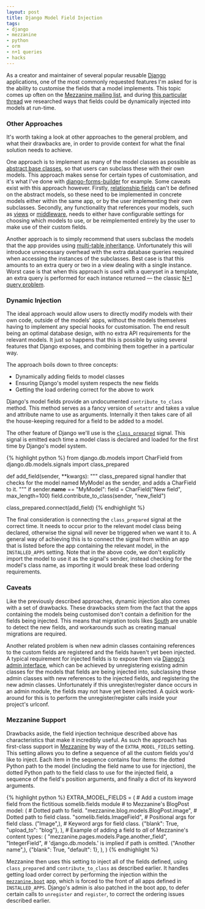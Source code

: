 ```yaml
---
layout: post
title: Django Model Field Injection
tags:
- django
- mezzanine
- python
- orm
- n+1 queries
- hacks
---
```


As a creator and maintainer of several popular reusable [Django](https://www.djangoproject.com/) applications, one of the most commonly requested features I'm asked for is the ability to customise the fields that a model implements. This topic comes up often on the [Mezzanine mailing list](http://groups.google.com/group/mezzanine-users), and during [this particular thread](http://groups.google.com/group/mezzanine-users/browse_thread/thread/1f1669b0091a88d5) we researched ways that fields could be dynamically injected into models at run-time.

### Other Approaches

It's worth taking a look at other approaches to the general problem, and what their drawbacks are, in order to provide context for what the final solution needs to achieve.

One approach is to implement as many of the model classes as possible as [abstract base classes](https://docs.djangoproject.com/en/dev/topics/db/models/#abstract-base-classes), so that users can subclass these with their own models. This approach makes sense for certain types of customisation, and it's what I've done with [django-forms-builder](https://github.com/stephenmcd/django-forms-builder/blob/master/forms_builder/forms/models.py) for example. Some caveats exist with this approach however. Firstly, [relationship fields](https://docs.djangoproject.com/en/dev/ref/models/fields/#module-django.db.models.fields.related) can't be defined on the abstract models, so these need to be implemented in concrete models either within the same app, or by the user implementing their own subclasses. Secondly, any functionality that references your models, such as [views](https://docs.djangoproject.com/en/dev/topics/http/views/) or [middleware](https://docs.djangoproject.com/en/dev/topics/http/middleware/), needs to either have configurable settings for choosing which models to use, or be reimplemented entirely by the user to make use of their custom fields.

Another approach is to simply recommend that users subclass the models that the app provides using [multi-table inheritance](https://docs.djangoproject.com/en/dev/topics/db/models/#multi-table-inheritance). Unfortunately this will introduce unnecessary overhead with the extra database queries required when accessing the instances of the subclasses. Best case is that this amounts to an extra query or two in a view dealing with a single instance. Worst case is that when this approach is used with a queryset in a template, an extra query is performed for each instance returned — the classic [N+1 query problem](http://stackoverflow.com/questions/97197/what-is-the-n1-selects-problem).

### Dynamic Injection

The ideal approach would allow users to directly modify models with their own code, outside of the models' apps, without the models themselves having to implement any special hooks for customisation. The end result being an optimal database design, with no extra API requirements for the relevant models. It just so happens that this is possible by using several features that Django exposes, and combining them together in a particular way.

The approach boils down to three concepts:

  * Dynamically adding fields to model classes
  * Ensuring Django's model system respects the new fields
  * Getting the load ordering correct for the above to work

Django's model fields provide an undocumented `contribute_to_class` method. This method serves as a fancy version of `setattr` and takes a value and attribute name to use as arguments. Internally it then takes care of all the house-keeping required for a field to be added to a model.

The other feature of Django we'll use is the [`class_prepared`](https://docs.djangoproject.com/en/dev/ref/signals/#class-prepared) signal. This signal is emitted each time a model class is declared and loaded for the first time by Django's model system.

{% highlight python %}
from django.db.models import CharField
from django.db.models.signals import class_prepared

def add_field(sender, **kwargs):
    """
    class_prepared signal handler that checks for the model named
    MyModel as the sender, and adds a CharField
    to it.
    """
    if sender.__name__ == "MyModel":
        field = CharField("New field", max_length=100)
        field.contribute_to_class(sender, "new_field")

class_prepared.connect(add_field)
{% endhighlight %}

The final consideration is connecting the `class_prepared` signal at the correct time. It needs to occur prior to the relevant model class being declared, otherwise the signal will never be triggered when we want it to. A general way of achieving this is to connect the signal from within an app that is listed before the app containing the relevant model, in the `INSTALLED_APPS` setting. Note that in the above code, we don't explicitly import the model to use it as the signal's sender, instead checking for the model's class name, as importing it would break these load ordering requirements.

### Caveats

Like the previously described approaches, dynamic injection also comes with a set of drawbacks. These drawbacks stem from the fact that the apps containing the models being customised don't contain a definition for the fields being injected. This means that migration tools likes [South](http://south.aeracode.org/) are unable to detect the new fields, and workarounds such as creating manual migrations are required.

Another related problem is when new admin classes containing references to the custom fields are registered and the fields haven't yet been injected. A typical requirement for injected fields is to expose them via [Django's admin interface](https://docs.djangoproject.com/en/dev/ref/contrib/admin/), which can be achieved by unregistering existing admin classes for the models that fields are being injected into, subclassing these admin classes with new references to the injected fields, and registering the new admin classes. Unfortunately if this unregister/register dance occurs in an admin module, the fields may not have yet been injected. A quick work-around for this is to perform the unregister/register calls inside your project's urlconf.

### Mezzanine Support

Drawbacks aside, the field injection technique described above has characteristics that make it incredibly useful. As such the approach has first-class support in [Mezzanine](http://mezzanine.jupo.org) by way of the `EXTRA_MODEL_FIELDS` setting. This setting allows you to define a sequence of all the custom fields you'd like to inject. Each item in the sequence contains four items: the dotted Python path to the model (including the field name to use for injection), the dotted Python path to the field class to use for the injected field, a sequence of the field's position arguments, and finally a dict of its keyword arguments.

{% highlight python %}
EXTRA_MODEL_FIELDS = (
    # Add a custom image field from the fictitious somelib.fields module
    # to Mezzanine's BlogPost model:
    (
        # Dotted path to field.
        "mezzanine.blog.models.BlogPost.image",
        # Dotted path to field class.
        "somelib.fields.ImageField",
        # Positional args for field class.
        ("Image",),
        # Keyword args for field class.
        {"blank": True, "upload_to": "blog"},
    ),
    # Example of adding a field to *all* of Mezzanine's content types:
    (
        "mezzanine.pages.models.Page.another_field",
        "IntegerField", # 'django.db.models.' is implied if path is omitted.
        ("Another name",),
        {"blank": True, "default": 1},
    ),
)
{% endhighlight %}

Mezzanine then uses this setting to inject all of the fields defined, using `class_prepared` and `contribute_to_class` as described earlier. It handles getting load order correct by performing the injection within the [`mezzanine.boot`](https://github.com/stephenmcd/mezzanine/blob/master/mezzanine/boot/__init__.py) app, which is forced to the front of all apps defined in `INSTALLED_APPS`. Django's admin is also patched in the boot app, to defer certain calls to `unregister` and `register`, to correct the ordering issues described earlier.
